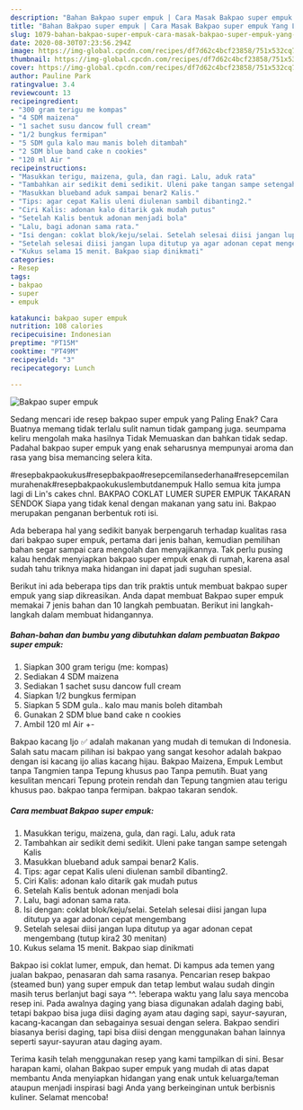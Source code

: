 ```yaml
---
description: "Bahan Bakpao super empuk | Cara Masak Bakpao super empuk Yang Lezat Sekali"
title: "Bahan Bakpao super empuk | Cara Masak Bakpao super empuk Yang Lezat Sekali"
slug: 1079-bahan-bakpao-super-empuk-cara-masak-bakpao-super-empuk-yang-lezat-sekali
date: 2020-08-30T07:23:56.294Z
image: https://img-global.cpcdn.com/recipes/df7d62c4bcf23858/751x532cq70/bakpao-super-empuk-foto-resep-utama.jpg
thumbnail: https://img-global.cpcdn.com/recipes/df7d62c4bcf23858/751x532cq70/bakpao-super-empuk-foto-resep-utama.jpg
cover: https://img-global.cpcdn.com/recipes/df7d62c4bcf23858/751x532cq70/bakpao-super-empuk-foto-resep-utama.jpg
author: Pauline Park
ratingvalue: 3.4
reviewcount: 13
recipeingredient:
- "300 gram terigu me kompas"
- "4 SDM maizena"
- "1 sachet susu dancow full cream"
- "1/2 bungkus fermipan"
- "5 SDM gula kalo mau manis boleh ditambah"
- "2 SDM blue band cake n cookies"
- "120 ml Air "
recipeinstructions:
- "Masukkan terigu, maizena, gula, dan ragi. Lalu, aduk rata"
- "Tambahkan air sedikit demi sedikit. Uleni pake tangan sampe setengah Kalis"
- "Masukkan blueband aduk sampai benar2 Kalis."
- "Tips: agar cepat Kalis uleni diulenan sambil dibanting2."
- "Ciri Kalis: adonan kalo ditarik gak mudah putus"
- "Setelah Kalis bentuk adonan menjadi bola"
- "Lalu, bagi adonan sama rata."
- "Isi dengan: coklat blok/keju/selai. Setelah selesai diisi jangan lupa ditutup ya agar adonan cepat mengembang"
- "Setelah selesai diisi jangan lupa ditutup ya agar adonan cepat mengembang (tutup kira2 30 menitan)"
- "Kukus selama 15 menit. Bakpao siap dinikmati"
categories:
- Resep
tags:
- bakpao
- super
- empuk

katakunci: bakpao super empuk 
nutrition: 108 calories
recipecuisine: Indonesian
preptime: "PT15M"
cooktime: "PT49M"
recipeyield: "3"
recipecategory: Lunch

---
```



![Bakpao super empuk](https://img-global.cpcdn.com/recipes/df7d62c4bcf23858/751x532cq70/bakpao-super-empuk-foto-resep-utama.jpg)

Sedang mencari ide resep bakpao super empuk yang Paling Enak? Cara Buatnya memang tidak terlalu sulit namun tidak gampang juga. seumpama keliru mengolah maka hasilnya Tidak Memuaskan dan bahkan tidak sedap. Padahal bakpao super empuk yang enak seharusnya mempunyai aroma dan rasa yang bisa memancing selera kita.

#resepbakpaokukus#resepbakpao#resepcemilansederhana#resepcemilanmurahenak#resepbakpaokukuslembutdanempuk Hallo semua kita jumpa lagi di Lin&#39;s cakes chnl. BAKPAO COKLAT LUMER SUPER EMPUK TAKARAN SENDOK Siapa yang tidak kenal dengan makanan yang satu ini. Bakpao merupakan penganan berbentuk roti isi.

Ada beberapa hal yang sedikit banyak berpengaruh terhadap kualitas rasa dari bakpao super empuk, pertama dari jenis bahan, kemudian pemilihan bahan segar sampai cara mengolah dan menyajikannya. Tak perlu pusing kalau hendak menyiapkan bakpao super empuk enak di rumah, karena asal sudah tahu triknya maka hidangan ini dapat jadi suguhan spesial.


Berikut ini ada beberapa tips dan trik praktis untuk membuat bakpao super empuk yang siap dikreasikan. Anda dapat membuat Bakpao super empuk memakai 7 jenis bahan dan 10 langkah pembuatan. Berikut ini langkah-langkah dalam membuat hidangannya.

<!--inarticleads1-->

##### Bahan-bahan dan bumbu yang dibutuhkan dalam pembuatan Bakpao super empuk:

1. Siapkan 300 gram terigu (me: kompas)
1. Sediakan 4 SDM maizena
1. Sediakan 1 sachet susu dancow full cream
1. Siapkan 1/2 bungkus fermipan
1. Siapkan 5 SDM gula.. kalo mau manis boleh ditambah
1. Gunakan 2 SDM blue band cake n cookies
1. Ambil 120 ml Air +-


Bakpao kacang Ijo ✅ adalah makanan yang mudah di temukan di Indonesia. Salah satu macam pilihan isi bakpao yang sangat kesohor adalah bakpao dengan isi kacang ijo alias kacang hijau. Bakpao Maizena, Empuk Lembut tanpa Tangmien tanpa Tepung khusus pao Tanpa pemutih. Buat yang kesulitan mencari Tepung protein rendah dan Tepung tangmien atau terigu khusus pao. bakpao tanpa fermipan. bakpao takaran sendok. 

<!--inarticleads2-->

##### Cara membuat Bakpao super empuk:

1. Masukkan terigu, maizena, gula, dan ragi. Lalu, aduk rata
1. Tambahkan air sedikit demi sedikit. Uleni pake tangan sampe setengah Kalis
1. Masukkan blueband aduk sampai benar2 Kalis.
1. Tips: agar cepat Kalis uleni diulenan sambil dibanting2.
1. Ciri Kalis: adonan kalo ditarik gak mudah putus
1. Setelah Kalis bentuk adonan menjadi bola
1. Lalu, bagi adonan sama rata.
1. Isi dengan: coklat blok/keju/selai. Setelah selesai diisi jangan lupa ditutup ya agar adonan cepat mengembang
1. Setelah selesai diisi jangan lupa ditutup ya agar adonan cepat mengembang (tutup kira2 30 menitan)
1. Kukus selama 15 menit. Bakpao siap dinikmati


Bakpao isi coklat lumer, empuk, dan hemat. Di kampus ada temen yang jualan bakpao, penasaran dah sama rasanya. Pencarian resep bakpao (steamed bun) yang super empuk dan tetap lembut walau sudah dingin masih terus berlanjut bagi saya ^^. !eberapa waktu yang lalu saya mencoba resep ini. Pada awalnya daging yang biasa digunakan adalah daging babi, tetapi bakpao bisa juga diisi daging ayam atau daging sapi, sayur-sayuran, kacang-kacangan dan sebagainya sesuai dengan selera. Bakpao sendiri biasanya berisi daging, tapi bisa diisi dengan menggunakan bahan lainnya seperti sayur-sayuran atau daging ayam. 

Terima kasih telah menggunakan resep yang kami tampilkan di sini. Besar harapan kami, olahan Bakpao super empuk yang mudah di atas dapat membantu Anda menyiapkan hidangan yang enak untuk keluarga/teman ataupun menjadi inspirasi bagi Anda yang berkeinginan untuk berbisnis kuliner. Selamat mencoba!
